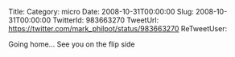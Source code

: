 Title: 
Category: micro
Date: 2008-10-31T00:00:00
Slug: 2008-10-31T00:00:00
TwitterId: 983663270
TweetUrl: https://twitter.com/mark_philpot/status/983663270
ReTweetUser: 

Going home... See you on the flip side